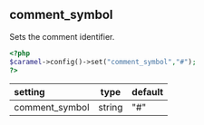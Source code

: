 ## comment_symbol

Sets the comment identifier.

```php
<?php
$caramel->config()->set("comment_symbol","#");
?>
```

| setting | type | default
|:-----|:-----:|:-----|
| comment_symbol | string | "#" |